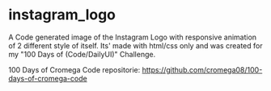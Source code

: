 # instagram_logo

A Code generated image of the Instagram Logo with responsive animation of 2 different style of itself. Its'
made with html/css only and was created for my "100 Days of (Code/DailyUI)" Challenge.

100 Days of Cromega Code repositorie: https://github.com/cromega08/100-days-of-cromega-code
